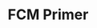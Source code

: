 ---
title: FCM Primer
description: An introduction to Firebase Cloud Messaging
weight: 31
lastmod: 2021-11-01T10:23:30-09:00
draft: false
vimeo: 348519055
emoji: 🔔
chapter_start: FCM Push Notifications
---